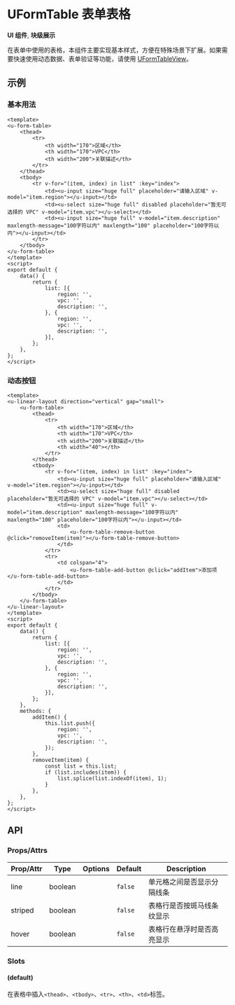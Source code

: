 <!-- 该 README.md 根据 api.yaml 和 docs/*.md 自动生成，为了方便在 GitHub 和 NPM 上查阅。如需修改，请查看源文件 -->

# UFormTable 表单表格

**UI 组件**, **块级展示**

在表单中使用的表格，本组件主要实现基本样式，方便在特殊场景下扩展。如果需要快速使用动态数据、表单验证等功能，请使用 [UFormTableView](../u-form-table-view)。

## 示例
### 基本用法

``` vue
<template>
<u-form-table>
    <thead>
        <tr>
            <th width="170">区域</th>
            <th width="170">VPC</th>
            <th width="200">关联描述</th>
        </tr>
    </thead>
    <tbody>
        <tr v-for="(item, index) in list" :key="index">
            <td><u-input size="huge full" placeholder="请输入区域" v-model="item.region"></u-input></td>
            <td><u-select size="huge full" disabled placeholder="暂无可选择的 VPC" v-model="item.vpc"></u-select></td>
            <td><u-input size="huge full" v-model="item.description" maxlength-message="100字符以内" maxlength="100" placeholder="100字符以内"></u-input></td>
        </tr>
    </tbody>
</u-form-table>
</template>
<script>
export default {
    data() {
        return {
            list: [{
                region: '',
                vpc: '',
                description: '',
            }, {
                region: '',
                vpc: '',
                description: '',
            }],
        };
    },
};
</script>
```

### 动态按钮

``` vue
<template>
<u-linear-layout direction="vertical" gap="small">
    <u-form-table>
        <thead>
            <tr>
                <th width="170">区域</th>
                <th width="170">VPC</th>
                <th width="200">关联描述</th>
                <th width="40"></th>
            </tr>
        </thead>
        <tbody>
            <tr v-for="(item, index) in list" :key="index">
                <td><u-input size="huge full" placeholder="请输入区域" v-model="item.region"></u-input></td>
                <td><u-select size="huge full" disabled placeholder="暂无可选择的 VPC" v-model="item.vpc"></u-select></td>
                <td><u-input size="huge full" v-model="item.description" maxlength-message="100字符以内" maxlength="100" placeholder="100字符以内"></u-input></td>
                <td>
                    <u-form-table-remove-button @click="removeItem(item)"></u-form-table-remove-button>
                </td>
            </tr>
            <tr>
                <td colspan="4">
                    <u-form-table-add-button @click="addItem">添加项</u-form-table-add-button>
                </td>
            </tr>
        </tbody>
    </u-form-table>
</u-linear-layout>
</template>
<script>
export default {
    data() {
        return {
            list: [{
                region: '',
                vpc: '',
                description: '',
            }, {
                region: '',
                vpc: '',
                description: '',
            }],
        };
    },
    methods: {
        addItem() {
            this.list.push({
                region: '',
                vpc: '',
                description: '',
            });
        },
        removeItem(item) {
            const list = this.list;
            if (list.includes(item)) {
                list.splice(list.indexOf(item), 1);
            }
        },
    },
};
</script>
```

## API
### Props/Attrs

| Prop/Attr | Type | Options | Default | Description |
| --------- | ---- | ------- | ------- | ----------- |
| line | boolean |  | `false` | 单元格之间是否显示分隔线条 |
| striped | boolean |  | `false` | 表格行是否按斑马线条纹显示 |
| hover | boolean |  | `false` | 表格行在悬浮时是否高亮显示 |

### Slots

#### (default)

在表格中插入`<thead>`、`<tbody>`、`<tr>`、`<th>`、`<td>`标签。
